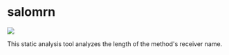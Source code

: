 # salomrn

![](https://github.com/nemotoy/salomrn/workflows/ci/badge.svg)

This static analysis tool analyzes the length of the method's receiver name.
